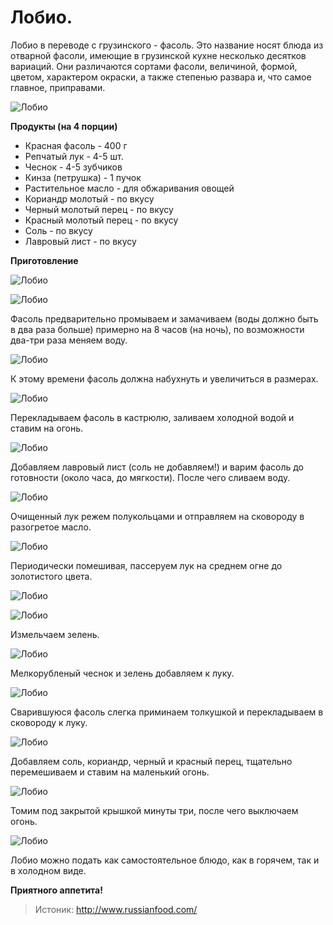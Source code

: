 # Лобио.
Лобио в переводе с грузинского - фасоль. Это название носят блюда из отварной фасоли, имеющие в грузинской кухне несколько десятков вариаций. Они различаются сортами фасоли, величиной, формой, цветом, характером окраски, а также степенью развара и, что самое главное, приправами.

![Лобио](/images/Kulinar/Second/lobio_01.jpg 'Лобио')

**Продукты (на 4 порции)**

- Красная фасоль - 400 г
- Репчатый лук - 4-5 шт.
- Чеснок - 4-5 зубчиков
- Кинза (петрушка) - 1 пучок
- Растительное масло - для обжаривания овощей
- Кориандр молотый - по вкусу
- Черный молотый перец - по вкусу
- Красный молотый перец - по вкусу
- Соль - по вкусу
- Лавровый лист - по вкусу

**Приготовление**

![Лобио](/images/Kulinar/Second/lobio_02.jpg 'Лобио')

![Лобио](/images/Kulinar/Second/lobio_03.jpg 'Лобио')

Фасоль предварительно промываем и замачиваем (воды должно быть в два раза больше) примерно на 8 часов (на ночь), по возможности два-три раза меняем воду.

![Лобио](/images/Kulinar/Second/lobio_04.jpg 'Лобио')

К этому времени фасоль должна набухнуть и увеличиться в размерах.

![Лобио](/images/Kulinar/Second/lobio_05.jpg 'Лобио')

Перекладываем фасоль в кастрюлю, заливаем холодной водой и ставим на огонь.

![Лобио](/images/Kulinar/Second/lobio_06.jpg 'Лобио')

Добавляем лавровый лист (соль не добавляем!) и варим фасоль до готовности (около часа, до мягкости). После чего сливаем воду.

![Лобио](/images/Kulinar/Second/lobio_07.jpg 'Лобио')

Очищенный лук режем полукольцами и отправляем на сковороду в разогретое масло.

![Лобио](/images/Kulinar/Second/lobio_08.jpg 'Лобио')

Периодически помешивая, пассеруем лук на среднем огне до золотистого цвета.

![Лобио](/images/Kulinar/Second/lobio_09.jpg 'Лобио')

![Лобио](/images/Kulinar/Second/lobio_10.jpg 'Лобио')

Измельчаем зелень.

![Лобио](/images/Kulinar/Second/lobio_11.jpg 'Лобио')

Мелкорубленый чеснок и зелень добавляем к луку.

![Лобио](/images/Kulinar/Second/lobio_12.jpg 'Лобио')

Сварившуюся фасоль слегка приминаем толкушкой и перекладываем в сковороду к луку.

![Лобио](/images/Kulinar/Second/lobio_13.jpg 'Лобио')

Добавляем соль, кориандр, черный и красный перец, тщательно перемешиваем и ставим на маленький огонь.

![Лобио](/images/Kulinar/Second/lobio_14.jpg 'Лобио')

Томим под закрытой крышкой минуты три, после чего выключаем огонь.

![Лобио](/images/Kulinar/Second/lobio_15.jpg 'Лобио')

Лобио можно подать как самостоятельное блюдо, как в горячем, так и в холодном виде.

**Приятного аппетита!**

> Истоник: http://www.russianfood.com/
